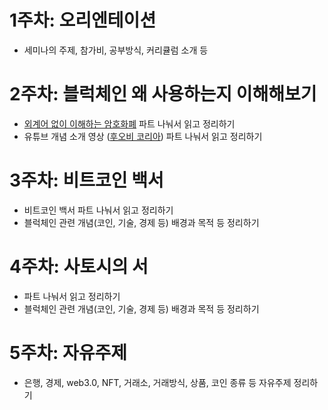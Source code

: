 # 1주차: 오리엔테이션
- 세미나의 주제, 참가비, 공부방식, 커리큘럼 소개 등

# 2주차: 블럭체인 왜 사용하는지 이해해보기
- [외계어 없이 이해하는 암호화폐](https://www.yes24.com/Product/Goods/61786482) 파트 나눠서 읽고 정리하기
- 유튜브 개념 소개 영상 ([후오비 코리아](https://www.youtube.com/playlist?list=PLyL1XN1kBkKx9wekMgzvyKiCdVBzLtC1P)) 파트 나눠서 읽고 정리하기

# 3주차: 비트코인 백서
- 비트코인 백서 파트 나눠서 읽고 정리하기
- 블럭체인 관련 개념(코인, 기술, 경제 등) 배경과 목적 등 정리하기

# 4주차: 사토시의 서
- 파트 나눠서 읽고 정리하기
- 블럭체인 관련 개념(코인, 기술, 경제 등) 배경과 목적 등 정리하기

# 5주차: 자유주제
- 은행, 경제, web3.0, NFT, 거래소, 거래방식, 상품, 코인 종류 등 자유주제 정리하기

